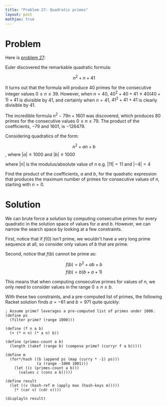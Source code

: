 ```yaml
---
title: "Problem 27: Quadratic primes"
layout: post
mathjax: true
---
```


# Problem
Here is [problem 27](https://projecteuler.net/problem=27):

Euler discovered the remarkable quadratic formula:

$$n^2+n+41$$

It turns out that the formula will produce 40 primes for the consecutive integer values $0 \leq n \leq 39$. However, when $n=40$, $40^2+40+41 \le 40(40+1)+41$ is divisible by 41, and certainly when $n=41$, $41^2+41+41$ is clearly divisible by 41.

The incredible formula $n^2-79n+1601$ was discovered, which produces 80 primes for the consecutive values $0 \leq n \leq 79$. The product of the coefficients, −79 and 1601, is −126479.

Considering quadratics of the form:

$$n^2+an+b$$, where $\lvert a \rvert \le 1000$ and $\lvert b \rvert \leq 1000$

where $\lvert n \rvert$ is the modulus/absolute value of $n$
e.g. $\lvert 11 \rvert = 11$ and $\lvert -4 \rvert = 4$

Find the product of the coefficients, $a$ and $b$, for the quadratic expression that produces the maximum number of primes for consecutive values of $n$, starting with $n=0$.

# Solution
We can brute force a solution by computing consecutive primes for every quadratic in the solution space of values for $a$ and $b$.  However, we can narrow the search space by looking at a few constraints.

First, notice that if $f(0)$ isn't prime, we wouldn't have a very long prime sequence at all, so consider only values of $b$ that are prime.

Second, notice that $f(b)$ cannot be prime as:

$$f(b) = b^2+ab+b$$
$$f(b) = b(b+a+1)$$

This means that when computing consecutive primes for values of $n$, we only need to consider values in the range $0 \leq n \le b$.

With these two constraints, and a pre-computed list of primes, the following Racket solution finds $a=-61$ and $b=971$ quite quickly:

```Racket
; Assume prime? leverages a pre-computed list of primes under 1000.
(define ps
  (filter prime? (range 1000)))

(define (f n a b)
  (+ (* n n) (* a n) b))

(define (primes-count a b)
  (length (takef (range b) (compose prime? (curryr f a b)))))

(define m
  (for*/hash ((b (append ps (map (curry * -1) ps)))
              (a (range -1000 1001)))
    (let ((c (primes-count a b)))
      (values c (cons a b)))))

(define result
  (let ((v (hash-ref m (apply max (hash-keys m)))))
    (* (car v) (cdr v))))

(displayln result)
```
